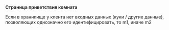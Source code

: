 **Страница приветствия комната**

Если в хранилище у клента нет входных данных (куки / другие данные),
 позволяющих однозначно его идентифицировать, то m1, иначе m2
